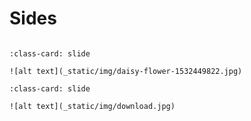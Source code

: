 # Sides

```{include} _static/play_pause.html
```

```{card} 
:class-card: slide

![alt text](_static/img/daisy-flower-1532449822.jpg)
```

```{card} 
:class-card: slide

![alt text](_static/img/download.jpg)
```